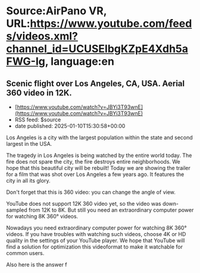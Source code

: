 # Source:AirPano VR, URL:https://www.youtube.com/feeds/videos.xml?channel_id=UCUSElbgKZpE4Xdh5aFWG-Ig, language:en

## Scenic flight over Los Angeles, CA, USA. Aerial 360 video in 12K.
 - [https://www.youtube.com/watch?v=JBYi3T93wnE](https://www.youtube.com/watch?v=JBYi3T93wnE)
 - RSS feed: $source
 - date published: 2025-01-10T15:30:58+00:00

Los Angeles is a city with the largest population within the state and second largest in the USA.

The tragedy in Los Angeles is being watched by the entire world today. The fire does not spare the city, the fire destroys entire neighborhoods. We hope that this beautiful city will be rebuilt! Today we are showing the trailer for a film that was shot over Los Angeles a few years ago. It features the city in all its glory.

Don't forget that this is 360 video: you can change the angle of view.

YouTube does not support 12K 360 video yet, so the video was down-sampled from 12K to 8K. But still you need an extraordinary computer power for watching 8K 360° videos.

Nowadays you need extraordinary computer power for watching 8K 360° videos. If you have troubles with watching such videos, choose 4K or HD quality in the settings of your YouTube player. We hope that YouTube will find a solution for optimization this videoformat to make it watchable for common users.

Also here is the answer f

